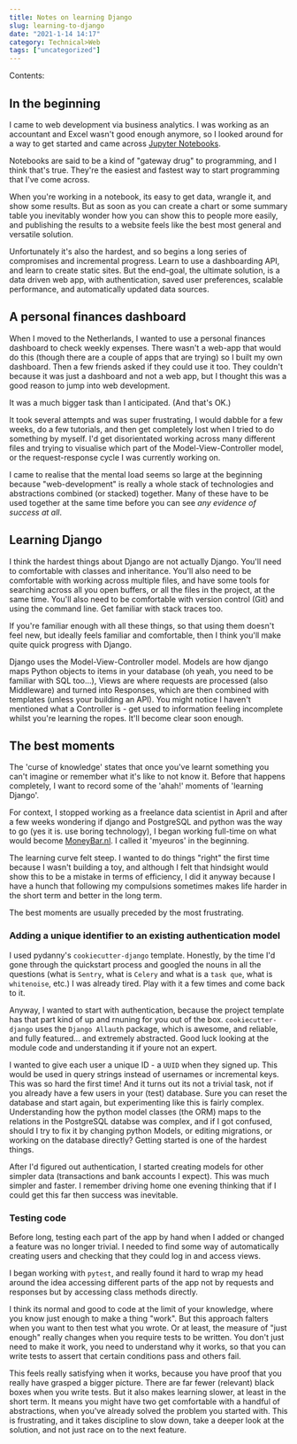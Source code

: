 ```yaml
---
title: Notes on learning Django
slug: learning-to-django
date: "2021-1-14 14:17"
category: Technical>Web
tags: ["uncategorized"]
---
```


Contents:
<TOCInline toc={props.toc} exclude="Overview" toHeading={2} />

## In the beginning

I came to web development via business analytics. I was working as an
accountant and Excel wasn't good enough anymore, so I looked around for a way
to get started and came across [Jupyter
Notebooks](/blog/jupyter-ipython-notebooks-pandas).

Notebooks are said to be a kind of "gateway drug" to programming, and I think
that's true. They're the easiest and fastest way to start programming that I've
come across.

When you're working in a notebook, its easy to get data, wrangle it, and show
some results. But as soon as you can create a chart or some summary table you
inevitably wonder how you can show this to people more easily, and publishing
the results to a website feels like the best most general and versatile
solution.

Unfortunately it's also the hardest, and so begins a long series of compromises
and incremental progress. Learn to use a dashboarding API, and learn to create
static sites. But the end-goal, the ultimate solution, is a data driven web
app, with authentication, saved user preferences, scalable performance, and
automatically updated data sources.

## A personal finances dashboard

When I moved to the Netherlands, I wanted to use a personal finances dashboard
to check weekly expenses. There wasn't a web-app that would do this (though
there are a couple of apps that are trying) so I built my own dashboard. Then a
few friends asked if they could use it too. They couldn't because it was just a
dashboard and not a web app, but I thought this was a good reason to jump into
web development.

It was a much bigger task than I anticipated. (And that's OK.)

It took several attempts and was super frustrating, I would dabble for a few
weeks, do a few tutorials, and then get completely lost when I tried to do
something by myself. I'd get disorientated working across many different files
and trying to visualise which part of the Model-View-Controller model, or the
request-response cycle I was currently working on.

I came to realise that the mental load seems so large at the beginning because
"web-development" is really a whole stack of technologies and abstractions
combined (or stacked) together. Many of these have to be used together at the
same time before you can see _any evidence of success at all_.

## Learning Django

I think the hardest things about Django are not actually Django. You'll need to
comfortable with classes and inheritance. You'll also need to be comfortable
with working across multiple files, and have some tools for searching across
all you open buffers, or all the files in the project, at the same time. You'll
also need to be comfortable with version control (Git) and using the command
line. Get familiar with stack traces too.

If you're familiar enough with all these things, so that using them doesn't
feel new, but ideally feels familiar and comfortable, then I think you'll make
quite quick progress with Django.

Django uses the Model-View-Controller model. Models are how django maps Python
objects to items in your database (oh yeah, you need to be familiar with SQL
too...), Views are where requests are processed (also Middleware) and turned
into Responses, which are then combined with templates (unless your building an
API). You might notice I haven't mentioned what a Controller is - get used to
information feeling incomplete whilst you're learning the ropes. It'll become
clear soon enough.

## The best moments

The 'curse of knowledge' states that once you've learnt something you can't
imagine or remember what it's like to not know it. Before that happens
completely, I want to record some of the 'ahah!' moments of 'learning Django'.

For context, I stopped working as a freelance data scientist in April and after
a few weeks wondering if django and PostgreSQL and python was the way to go
(yes it is. use boring technology), I began working full-time on what would
become [MoneyBar.nl](https://moneybar.nl). I called it 'myeuros' in the
beginning.

The learning curve felt steep. I wanted to do things "right" the first
time because I wasn't building a toy, and although I felt that hindsight would
show this to be a mistake in terms of efficiency, I did it anyway because I
have a hunch that following my compulsions sometimes makes life harder in the
short term and better in the long term.

The best moments are usually preceded by the most frustrating.

### Adding a unique identifier to an existing authentication model

I used pydanny's `cookiecutter-django` template. Honestly, by the time I'd gone
through the quickstart process and googled the nouns in all the questions (what
is `Sentry`, what is `Celery` and what is a `task que`, what is `whitenoise`,
etc.) I was already tired. Play with it a few times and come back to it.

Anyway, I wanted to start with authentication, because the project template has
that part kind of up and rnuning for you out of the box. `cookiecutter-django`
uses the `Django Allauth` package, which is awesome, and reliable, and fully
featured... and extremely abstracted. Good luck looking at the module code and
understanding it if youre not an expert.

I wanted to give each user a unique ID - a `UUID` when they signed up. This
would be used in query strings instead of usernames or incremental keys. This
was so hard the first time! And it turns out its not a trivial task, not if you
already have a few users in your (test) database. Sure you can reset the
database and start again, but experimenting like this is fairly complex.
Understanding how the python model classes (the ORM) maps to the relations in
the PostgreSQL databse was complex, and if I got confused, should I try to fix
it by changing python Models, or editing migrations, or working on the database
directly? Getting started is one of the hardest things.

After I'd figured out authentication, I started creating models for other
simpler data (transactions and bank accounts I expect). This was much simpler
and faster. I remember driving home one evening thinking that if I could get
this far then success was inevitable.

### Testing code

Before long, testing each part of the app by hand when I added or changed a
feature was no longer trivial. I needed to find some way of automatically
creating users and checking that they could log in and access views.

I began working with `pytest`, and really found it hard to wrap my head around
the idea accessing different parts of the app not by requests and responses but
by accessing class methods directly.

I think its normal and good to code at the limit of your knowledge, where you
know just enough to make a thing "work". But this approach falters when you
want to then test what you wrote. Or at least, the measure of "just enough"
really changes when you require tests to be written. You don't just need to
make it work, you need to understand why it works, so that you can write tests
to assert that certain conditions pass and others fail.

This feels really satisfying when it works, because you have proof that you
really have grasped a bigger picture. There are far fewer (relevant) black
boxes when you write tests. But it also makes learning slower, at least in the
short term. It means you might have two get comfortable with a handful of
abstractions, when you've already solved the problem you started with. This is
frustrating, and it takes discipline to slow down, take a deeper look at the
solution, and not just race on to the next feature.

